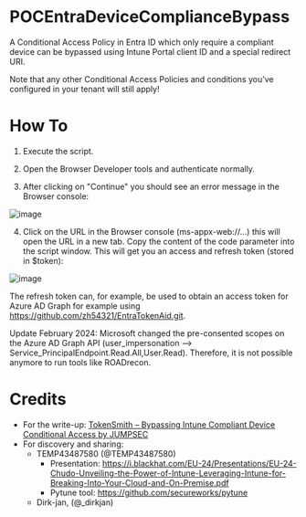 # POCEntraDeviceComplianceBypass
A Conditional Access Policy in Entra ID which only require a compliant device can be bypassed using Intune Portal client ID and a special redirect URI.

Note that any other Conditional Access Policies and conditions you’ve configured in your tenant will still apply!

# How To
1. Execute the script.
2. Open the Browser Developer tools and authenticate normally.

3. After clicking on "Continue" you should see an error message in the Browser console:

![image](https://github.com/user-attachments/assets/831852d2-d702-4a22-a56c-692c4a8ec6ea)


4. Click on the URL in the Browser console (ms-appx-web://...) this will open the URL in a new tab.
Copy the content of the code parameter into the script window. This will get you an access and refresh token (stored in $token):

![image](https://github.com/user-attachments/assets/ebaf3109-1d84-4da3-acb2-51b8ab641266)

The refresh token can, for example, be used to obtain an access token for Azure AD Graph for example using https://github.com/zh54321/EntraTokenAid.git.

Update February 2024:
Microsoft changed the pre-consented scopes on the Azure AD Graph API (user_impersonation --> Service_PrincipalEndpoint.Read.All,User.Read).
Therefore, it is not possible anymore to run tools like ROADrecon.

# Credits
- For the write-up: [TokenSmith – Bypassing Intune Compliant Device Conditional Access by JUMPSEC](https://labs.jumpsec.com/tokensmith-bypassing-intune-compliant-device-conditional-access/)
- For discovery and sharing:
  - TEMP43487580 (@TEMP43487580)
    - Presentation: https://i.blackhat.com/EU-24/Presentations/EU-24-Chudo-Unveiling-the-Power-of-Intune-Leveraging-Intune-for-Breaking-Into-Your-Cloud-and-On-Premise.pdf
    - Pytune tool: https://github.com/secureworks/pytune
  - Dirk-jan, (@_dirkjan)
